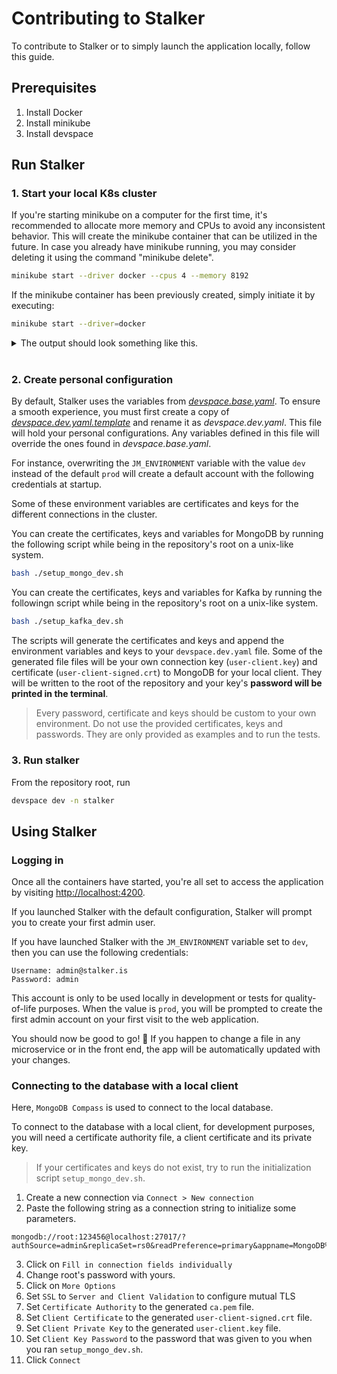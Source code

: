 # Contributing to Stalker

To contribute to Stalker or to simply launch the application locally, follow this guide.

## Prerequisites

1. Install Docker
2. Install minikube
3. Install devspace

## Run Stalker

### 1. Start your local K8s cluster

If you're starting minikube on a computer for the first time, it's recommended to allocate more memory and CPUs to avoid any inconsistent behavior. This will create the minikube container that can be utilized in the future. In case you already have minikube running, you may consider deleting it using the command "minikube delete".

```bash
minikube start --driver docker --cpus 4 --memory 8192
```

If the minikube container has been previously created, simply initiate it by executing:

```bash
minikube start --driver=docker
```

<details>
<summary>
The output should look something like this.
</summary>

```text
😄 minikube v1.25.2 on Microsoft Windows 11 Pro 10.0.22000 Build 22000
✨ Automatically selected the docker driver. Other choices: hyperv, ssh
👍 Starting control plane node minikube in cluster minikube
🚜 Pulling base image ...
🔥 Creating docker container (CPUs=2, Memory=8100MB) ...
🐳 Preparing Kubernetes v1.23.3 on Docker 20.10.12 ...
▪ kubelet.housekeeping-interval=5m
▪ Generating certificates and keys ...
▪ Booting up control plane ...
▪ Configuring RBAC rules ...
🔎 Verifying Kubernetes components...
▪ Using image gcr.io/k8s-minikube/storage-provisioner:v5
🌟 Enabled addons: storage-provisioner, default-storageclass
🏄 Done! kubectl is now configured to use "minikube" cluster and "default" namespace by default
```

</details>

<br>

### 2. Create personal configuration

By default, Stalker uses the variables from _[devspace.base.yaml](./devspace.base.yaml)_. To ensure a smooth experience, you must first create a copy of _[devspace.dev.yaml.template](./devspace.dev.yaml.template)_ and rename it as _devspace.dev.yaml_. This file will hold your personal configurations. Any variables defined in this file will override the ones found in _devspace.base.yaml_.

For instance, overwriting the `JM_ENVIRONMENT` variable with the value `dev` instead of the default `prod` will create a default account with the following credentials at startup.

Some of these environment variables are certificates and keys for the different connections in the cluster.

You can create the certificates, keys and variables for MongoDB by running the following script while being in the repository's root on a unix-like system.

```bash
bash ./setup_mongo_dev.sh
```

You can create the certificates, keys and variables for Kafka by running the followingn script while being in the repository's root on a unix-like system.

```bash
bash ./setup_kafka_dev.sh
```

The scripts will generate the certificates and keys and append the environment variables and keys to your `devspace.dev.yaml` file. Some of the generated file files will be your own connection key (`user-client.key`) and certificate (`user-client-signed.crt`) to MongoDB for your local client. They will be written to the root of the repository and your key's **password will be printed in the terminal**.

> Every password, certificate and keys should be custom to your own environment. Do not use the provided certificates, keys and passwords. They are only provided as examples and to run the tests.

### 3. Run stalker

From the repository root, run

```bash
devspace dev -n stalker
```

## Using Stalker

### Logging in

Once all the containers have started, you're all set to access the application by visiting [http://localhost:4200](http://localhost:4200).

If you launched Stalker with the default configuration, Stalker will prompt you to create your first admin user.

If you have launched Stalker with the `JM_ENVIRONMENT` variable set to `dev`, then you can use the following credentials:

```text
Username: admin@stalker.is
Password: admin
```

This account is only to be used locally in development or tests for quality-of-life purposes. When the value is `prod`, you will be prompted to create the first admin account on your first visit to the web application.

You should now be good to go! 🎉 If you happen to change a file in any microservice or in the front end, the app will be automatically updated with your changes.

### Connecting to the database with a local client

Here, `MongoDB Compass` is used to connect to the local database.

To connect to the database with a local client, for development purposes, you will need a certificate authority file, a client certificate and its private key.

> If your certificates and keys do not exist, try to run the initialization script `setup_mongo_dev.sh`.

1. Create a new connection via `Connect > New connection`
2. Paste the following string as a connection string to initialize some parameters.

```text
mongodb://root:123456@localhost:27017/?authSource=admin&replicaSet=rs0&readPreference=primary&appname=MongoDB%20Compass&directConnection=true&ssl=true
```

3. Click on `Fill in connection fields individually`
4. Change root's password with yours.
5. Click on `More Options`
6. Set `SSL` to `Server and Client Validation` to configure mutual TLS
7. Set `Certificate Authority` to the generated `ca.pem` file.
8. Set `Client Certificate` to the generated `user-client-signed.crt` file.
9. Set `Client Private Key` to the generated `user-client.key` file.
10. Set `Client Key Password` to the password that was given to you when you ran `setup_mongo_dev.sh`.
11. Click `Connect`
